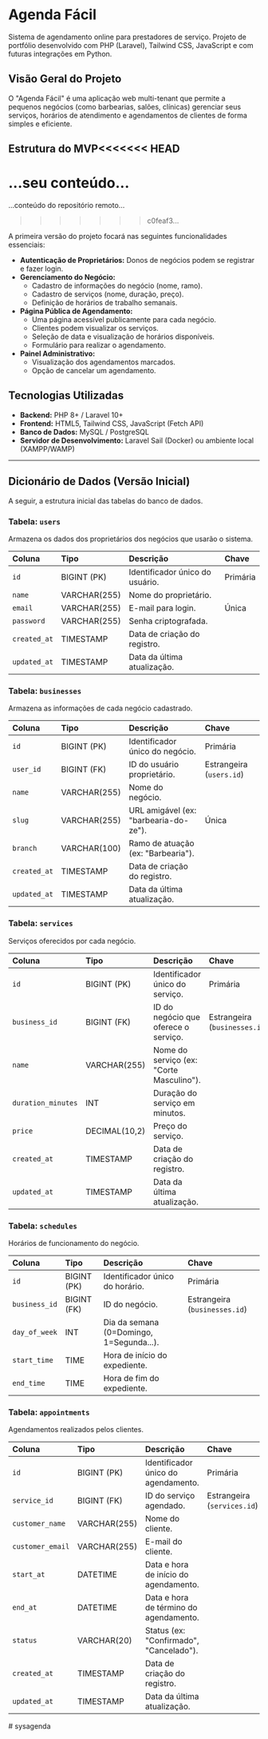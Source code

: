# Agenda Fácil

Sistema de agendamento online para prestadores de serviço. Projeto de portfólio desenvolvido com PHP (Laravel), Tailwind CSS, JavaScript e com futuras integrações em Python.

## Visão Geral do Projeto

O "Agenda Fácil" é uma aplicação web multi-tenant que permite a pequenos negócios (como barbearias, salões, clínicas) gerenciar seus serviços, horários de atendimento e agendamentos de clientes de forma simples e eficiente.

## Estrutura do MVP<<<<<<< HEAD
...seu conteúdo...
=======
...conteúdo do repositório remoto...
>>>>>>> c0feaf3...

A primeira versão do projeto focará nas seguintes funcionalidades essenciais:

* **Autenticação de Proprietários:** Donos de negócios podem se registrar e fazer login.
* **Gerenciamento do Negócio:**
    * Cadastro de informações do negócio (nome, ramo).
    * Cadastro de serviços (nome, duração, preço).
    * Definição de horários de trabalho semanais.
* **Página Pública de Agendamento:**
    * Uma página acessível publicamente para cada negócio.
    * Clientes podem visualizar os serviços.
    * Seleção de data e visualização de horários disponíveis.
    * Formulário para realizar o agendamento.
* **Painel Administrativo:**
    * Visualização dos agendamentos marcados.
    * Opção de cancelar um agendamento.

## Tecnologias Utilizadas

* **Backend:** PHP 8+ / Laravel 10+
* **Frontend:** HTML5, Tailwind CSS, JavaScript (Fetch API)
* **Banco de Dados:** MySQL / PostgreSQL
* **Servidor de Desenvolvimento:** Laravel Sail (Docker) ou ambiente local (XAMPP/WAMP)

---

## Dicionário de Dados (Versão Inicial)

A seguir, a estrutura inicial das tabelas do banco de dados.

### Tabela: `users`
Armazena os dados dos proprietários dos negócios que usarão o sistema.

| Coluna | Tipo | Descrição | Chave |
| :--- | :--- | :--- | :--- |
| `id` | BIGINT (PK) | Identificador único do usuário. | Primária |
| `name` | VARCHAR(255) | Nome do proprietário. | |
| `email` | VARCHAR(255) | E-mail para login. | Única |
| `password` | VARCHAR(255) | Senha criptografada. | |
| `created_at`| TIMESTAMP | Data de criação do registro. | |
| `updated_at`| TIMESTAMP | Data da última atualização. | |

### Tabela: `businesses`
Armazena as informações de cada negócio cadastrado.

| Coluna | Tipo | Descrição | Chave |
| :--- | :--- | :--- | :--- |
| `id` | BIGINT (PK) | Identificador único do negócio. | Primária |
| `user_id` | BIGINT (FK) | ID do usuário proprietário. | Estrangeira (`users.id`) |
| `name` | VARCHAR(255) | Nome do negócio. | |
| `slug` | VARCHAR(255) | URL amigável (ex: "barbearia-do-ze"). | Única |
| `branch` | VARCHAR(100) | Ramo de atuação (ex: "Barbearia"). | |
| `created_at`| TIMESTAMP | Data de criação do registro. | |
| `updated_at`| TIMESTAMP | Data da última atualização. | |

### Tabela: `services`
Serviços oferecidos por cada negócio.

| Coluna | Tipo | Descrição | Chave |
| :--- | :--- | :--- | :--- |
| `id` | BIGINT (PK) | Identificador único do serviço. | Primária |
| `business_id`| BIGINT (FK) | ID do negócio que oferece o serviço. | Estrangeira (`businesses.id`) |
| `name` | VARCHAR(255) | Nome do serviço (ex: "Corte Masculino"). | |
| `duration_minutes` | INT | Duração do serviço em minutos. | |
| `price` | DECIMAL(10,2) | Preço do serviço. | |
| `created_at`| TIMESTAMP | Data de criação do registro. | |
| `updated_at`| TIMESTAMP | Data da última atualização. | |

### Tabela: `schedules`
Horários de funcionamento do negócio.

| Coluna | Tipo | Descrição | Chave |
| :--- | :--- | :--- | :--- |
| `id` | BIGINT (PK) | Identificador único do horário. | Primária |
| `business_id`| BIGINT (FK) | ID do negócio. | Estrangeira (`businesses.id`) |
| `day_of_week`| INT | Dia da semana (0=Domingo, 1=Segunda...). | |
| `start_time` | TIME | Hora de início do expediente. | |
| `end_time` | TIME | Hora de fim do expediente. | |

### Tabela: `appointments`
Agendamentos realizados pelos clientes.

| Coluna | Tipo | Descrição | Chave |
| :--- | :--- | :--- | :--- |
| `id` | BIGINT (PK) | Identificador único do agendamento. | Primária |
| `service_id` | BIGINT (FK) | ID do serviço agendado. | Estrangeira (`services.id`) |
| `customer_name`| VARCHAR(255) | Nome do cliente. | |
| `customer_email`| VARCHAR(255) | E-mail do cliente. | |
| `start_at` | DATETIME | Data e hora de início do agendamento. | |
| `end_at` | DATETIME | Data e hora de término do agendamento. | |
| `status` | VARCHAR(20) | Status (ex: "Confirmado", "Cancelado"). | |
| `created_at`| TIMESTAMP | Data de criação do registro. | |
| `updated_at`| TIMESTAMP | Data da última atualização. | |
#   s y s a g e n d a 
 
 